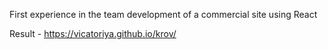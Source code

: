 First experience in the team development of a commercial site using React

Result - https://vicatoriya.github.io/krov/

